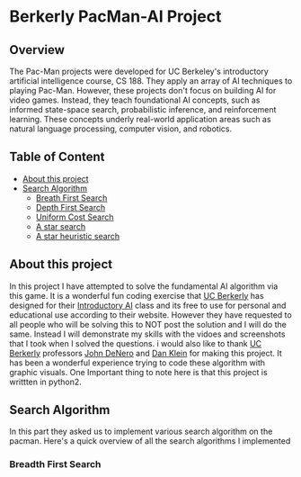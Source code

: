 # Berkerly PacMan-AI Project

## Overview
The Pac-Man projects were developed for UC Berkeley's introductory artificial intelligence course, CS 188. They apply an array of AI techniques to playing Pac-Man. However, these projects don't focus on building AI for video games. Instead, they teach foundational AI concepts, such as informed state-space search, probabilistic inference, and reinforcement learning. These concepts underly real-world application areas such as natural language processing, computer vision, and robotics.

## Table of Content

* [About this project](#about-this-project)
* [Search Algorithm](#search-algorithm)
  * [Breath First Search](#breath-first-search)
  * [Depth First Search](#depth-first-search)
  * [Uniform Cost Search](#unifrom-cost-search)
  * [A star search](#a-star-search)
  * [A star heuristic search](#a-star-heuristic-search)


## About this project

In this project I have attempted to solve the fundamental AI algorithm via this game. It is a wonderful fun coding exercise that [UC Berkerly](https://www.berkeley.edu/) has designed for their [Introductory AI](http://ai.berkeley.edu/project_overview.html) class and its free to use for personal and educational use according to their website. However they have requested to all people who will be solving this to NOT post the solution and I will do the same. Instead I will demonstrate my skills with the vidoes and screenshots that I took when I solved the questions. i would also like to thank [UC Berkerly](https://www.berkeley.edu/) professors [John DeNero](http://denero.org/) and [Dan Klein](https://people.eecs.berkeley.edu/~klein/) for making this project. It has been a wonderful experience trying to code these algorithm with graphic visuals. One Important thing to note here is that this project is writtten in python2.


## Search Algorithm
In this part they asked us to implement various search algorithm on the pacman. Here's a quick overview of all the search algorithms I implemented

### Breadth First Search


